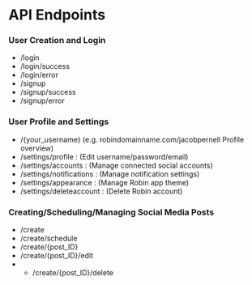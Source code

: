 # API Endpoints

### User Creation and Login
- /login
- /login/success
- /login/error
- /signup
- /signup/success
- /signup/error

### User Profile and Settings
- /{your_username} (e.g. robindomainname.com/jacobpernell Profile overview)
- /settings/profile : (Edit username/password/email)
- /settings/accounts : (Manage connected social accounts)
- /settings/notifications : (Manage notification settings)
- /settings/appearance : (Manage Robin app theme)
- /settings/deleteaccount : (Delete Robin account)

### Creating/Scheduling/Managing Social Media Posts
- /create
- /create/schedule
- /create/{post_ID}
- /create/{post_ID}/edit
- - /create/{post_ID}/delete
